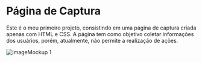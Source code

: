 # Página de Captura

Este é o meu primeiro projeto, consistindo em uma página de captura criada apenas com HTML e CSS. A página tem como objetivo coletar informações dos usuários, porém, atualmente, não permite a realização de ações.

![imageMockup 1](https://github.com/inicolasalves/pagina-de-captura/assets/107234303/05ff8d3e-9c28-446e-9dba-864278e558ae)

